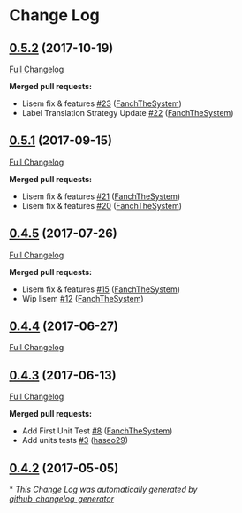 # Change Log

## [0.5.2](https://github.com/libre-informatique/SonataSyliusUserBundle/tree/0.5.2) (2017-10-19)
[Full Changelog](https://github.com/libre-informatique/SonataSyliusUserBundle/compare/0.5.1...0.5.2)

**Merged pull requests:**

- Lisem fix & features [\#23](https://github.com/libre-informatique/SonataSyliusUserBundle/pull/23) ([FanchTheSystem](https://github.com/FanchTheSystem))
- Label Translation Strategy Update [\#22](https://github.com/libre-informatique/SonataSyliusUserBundle/pull/22) ([FanchTheSystem](https://github.com/FanchTheSystem))

## [0.5.1](https://github.com/libre-informatique/SonataSyliusUserBundle/tree/0.5.1) (2017-09-15)
[Full Changelog](https://github.com/libre-informatique/SonataSyliusUserBundle/compare/0.4.5...0.5.1)

**Merged pull requests:**

- Lisem fix & features [\#21](https://github.com/libre-informatique/SonataSyliusUserBundle/pull/21) ([FanchTheSystem](https://github.com/FanchTheSystem))
- Lisem fix & features [\#20](https://github.com/libre-informatique/SonataSyliusUserBundle/pull/20) ([FanchTheSystem](https://github.com/FanchTheSystem))

## [0.4.5](https://github.com/libre-informatique/SonataSyliusUserBundle/tree/0.4.5) (2017-07-26)
[Full Changelog](https://github.com/libre-informatique/SonataSyliusUserBundle/compare/0.4.4...0.4.5)

**Merged pull requests:**

- Lisem fix & features [\#15](https://github.com/libre-informatique/SonataSyliusUserBundle/pull/15) ([FanchTheSystem](https://github.com/FanchTheSystem))
- Wip lisem [\#12](https://github.com/libre-informatique/SonataSyliusUserBundle/pull/12) ([FanchTheSystem](https://github.com/FanchTheSystem))

## [0.4.4](https://github.com/libre-informatique/SonataSyliusUserBundle/tree/0.4.4) (2017-06-27)
[Full Changelog](https://github.com/libre-informatique/SonataSyliusUserBundle/compare/0.4.3...0.4.4)

## [0.4.3](https://github.com/libre-informatique/SonataSyliusUserBundle/tree/0.4.3) (2017-06-13)
[Full Changelog](https://github.com/libre-informatique/SonataSyliusUserBundle/compare/0.4.2...0.4.3)

**Merged pull requests:**

- Add First Unit Test [\#8](https://github.com/libre-informatique/SonataSyliusUserBundle/pull/8) ([FanchTheSystem](https://github.com/FanchTheSystem))
- Add units tests [\#3](https://github.com/libre-informatique/SonataSyliusUserBundle/pull/3) ([haseo29](https://github.com/haseo29))

## [0.4.2](https://github.com/libre-informatique/SonataSyliusUserBundle/tree/0.4.2) (2017-05-05)


\* *This Change Log was automatically generated by [github_changelog_generator](https://github.com/skywinder/Github-Changelog-Generator)*